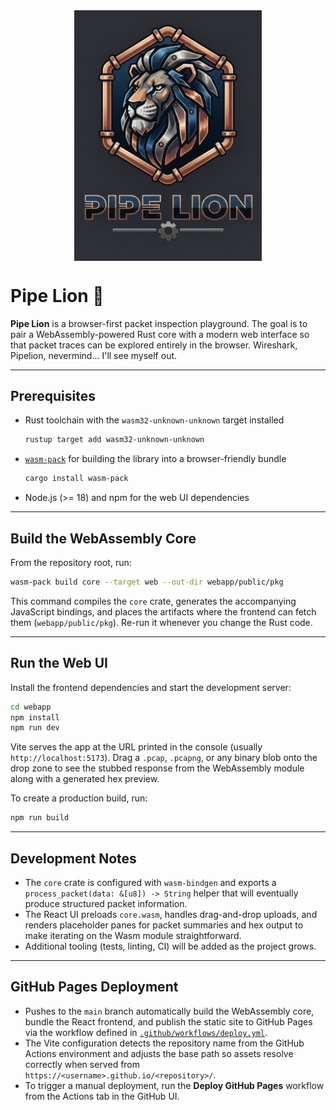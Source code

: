 <div align="center"><img src="logo.png" width="300" align="center"></div>

# Pipe Lion 🦁

**Pipe Lion** is a browser-first packet inspection playground. The goal is to pair a WebAssembly-powered
Rust core with a modern web interface so that packet traces can be explored entirely in the browser.
Wireshark, Pipelion, nevermind... I'll see myself out.

---

## Prerequisites

- Rust toolchain with the `wasm32-unknown-unknown` target installed
  ```bash
  rustup target add wasm32-unknown-unknown
  ```
- [`wasm-pack`](https://rustwasm.github.io/wasm-pack/installer/) for building the library into a browser-friendly bundle
  ```bash
  cargo install wasm-pack
  ```
- Node.js (>= 18) and npm for the web UI dependencies

---

## Build the WebAssembly Core

From the repository root, run:

```bash
wasm-pack build core --target web --out-dir webapp/public/pkg
```

This command compiles the `core` crate, generates the accompanying JavaScript bindings, and places the artifacts where the
frontend can fetch them (`webapp/public/pkg`). Re-run it whenever you change the Rust code.

---

## Run the Web UI

Install the frontend dependencies and start the development server:

```bash
cd webapp
npm install
npm run dev
```

Vite serves the app at the URL printed in the console (usually `http://localhost:5173`). Drag a `.pcap`, `.pcapng`, or any
binary blob onto the drop zone to see the stubbed response from the WebAssembly module along with a generated hex preview.

To create a production build, run:

```bash
npm run build
```

---

## Development Notes

- The `core` crate is configured with `wasm-bindgen` and exports a `process_packet(data: &[u8]) -> String` helper that will
  eventually produce structured packet information.
- The React UI preloads `core.wasm`, handles drag-and-drop uploads, and renders placeholder panes for packet summaries and hex
  output to make iterating on the Wasm module straightforward.
- Additional tooling (tests, linting, CI) will be added as the project grows.

---

## GitHub Pages Deployment

- Pushes to the `main` branch automatically build the WebAssembly core, bundle the React
  frontend, and publish the static site to GitHub Pages via the workflow defined in
  [`.github/workflows/deploy.yml`](.github/workflows/deploy.yml).
- The Vite configuration detects the repository name from the GitHub Actions environment
  and adjusts the base path so assets resolve correctly when served from
  `https://<username>.github.io/<repository>/`.
- To trigger a manual deployment, run the **Deploy GitHub Pages** workflow from the
  Actions tab in the GitHub UI.
